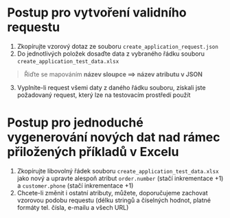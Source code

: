 # Postup pro vytvoření validního requestu
1. Zkopírujte vzorový dotaz ze souboru `create_application_request.json`
2. Do jednotlivých položek dosaďte data z vybraného řádku souboru `create_application_test_data.xlsx`
>  Řiďte se mapováním **název sloupce ==> název atributu v JSON**
3. Vyplníte-li request všemi daty z daného řádku souboru, získali jste požadovaný request, který lze na testovacím prostředí použít

# Postup pro jednoduché vygenerování nových dat nad rámec přiložených příkladů v Excelu
1. Zkopírujte libovolný řádek souboru `create_application_test_data.xlsx` jako nový a upravte alespoň atribut `order.number` (stačí inkrementace +1) a `customer.phone` (stačí inkrementace +1)
2. Chcete-li změnit i ostatní atributy, můžete, doporučujeme zachovat vzorovou podobu requestu (délku stringů a číselných hodnot, platné formáty tel. čísla, e-mailu a všech URL)

